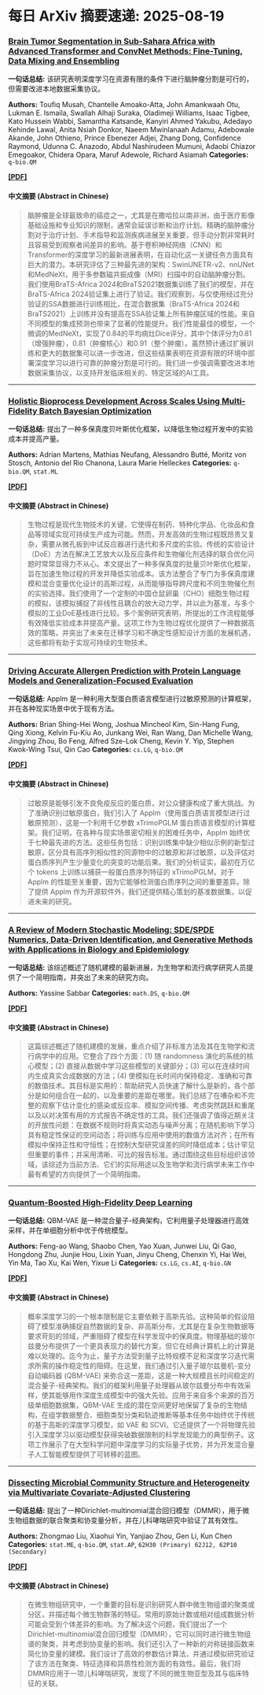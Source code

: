 # 每日 ArXiv 摘要速递: 2025-08-19

### [Brain Tumor Segmentation in Sub-Sahara Africa with Advanced Transformer and ConvNet Methods: Fine-Tuning, Data Mixing and Ensembling](https://arxiv.org/abs/2508.10905)

**一句话总结:** 该研究表明深度学习在资源有限的条件下进行脑肿瘤分割是可行的，但需要改进本地数据采集协议。

**Authors:** Toufiq Musah, Chantelle Amoako-Atta, John Amankwaah Otu, Lukman E. Ismaila, Swallah Alhaji Suraka, Oladimeji Williams, Isaac Tigbee, Kato Hussein Wabbi, Samantha Katsande, Kanyiri Ahmed Yakubu, Adedayo Kehinde Lawal, Anita Nsiah Donkor, Naeem Mwinlanaah Adamu, Adebowale Akande, John Othieno, Prince Ebenezer Adjei, Zhang Dong, Confidence Raymond, Udunna C. Anazodo, Abdul Nashirudeen Mumuni, Adaobi Chiazor Emegoakor, Chidera Opara, Maruf Adewole, Richard Asiamah
**Categories:** `q-bio.QM`

[**[PDF]**](https://arxiv.org/pdf/2508.10905)

#### 中文摘要 (Abstract in Chinese)

> 脑肿瘤是全球最致命的癌症之一，尤其是在撒哈拉以南非洲，由于医疗影像基础设施和专业知识的限制，通常会延误诊断和治疗计划。精确的脑肿瘤分割对于治疗计划、手术指导和监测疾病进展至关重要，但手动分割非常耗时且容易受到观察者间差异的影响。基于卷积神经网络（CNN）和Transformer的深度学习的最新进展表明，在自动化这一关键任务方面具有巨大的潜力。本研究评估了三种最先进的架构：SwinUNETR-v2、nnUNet和MedNeXt，用于多参数磁共振成像（MRI）扫描中的自动脑肿瘤分割。我们使用BraTS-Africa 2024和BraTS2021数据集训练了我们的模型，并在BraTS-Africa 2024验证集上进行了验证。我们观察到，与仅使用经过充分验证的SSA数据进行训练相比，在混合数据集（BraTS-Africa 2024和BraTS2021）上训练并没有提高在SSA验证集上所有肿瘤区域的性能。来自不同模型的集成预测也带来了显著的性能提升。我们性能最佳的模型，一个微调的MedNeXt，实现了0.84的平均病灶Dice评分，其中个体评分为0.81（增强肿瘤），0.81（肿瘤核心）和0.91（整个肿瘤）。虽然预计通过扩展训练和更大的数据集可以进一步改进，但这些结果表明在资源有限的环境中部署深度学习以进行可靠的肿瘤分割是可行的。我们进一步强调需要改进本地数据采集协议，以支持开发临床相关的、特定区域的AI工具。

---

### [Holistic Bioprocess Development Across Scales Using Multi-Fidelity Batch Bayesian Optimization](https://arxiv.org/abs/2508.10970)

**一句话总结:** 提出了一种多保真度贝叶斯优化框架，以降低生物过程开发中的实验成本并提高产量。

**Authors:** Adrian Martens, Mathias Neufang, Alessandro Butté, Moritz von Stosch, Antonio del Rio Chanona, Laura Marie Helleckes
**Categories:** `q-bio.QM`, `stat.ML`

[**[PDF]**](https://arxiv.org/pdf/2508.10970)

#### 中文摘要 (Abstract in Chinese)

> 生物过程是现代生物技术的关键，它使得在制药、特种化学品、化妆品和食品等领域实现可持续生产成为可能。然而，开发高效的生物过程既昂贵又复杂，需要从微孔板到中试反应器进行迭代和多尺度的实验。传统的实验设计（DoE）方法在解决工艺放大以及反应条件和生物催化剂选择的联合优化问题时常常显得力不从心。本文提出了一种多保真度的批量贝叶斯优化框架，旨在加速生物过程的开发并降低实验成本。该方法整合了专门为多保真度建模和混合变量优化设计的高斯过程，从而能够指导跨尺度和不同生物催化剂的实验选择。我们使用了一个定制的中国仓鼠卵巢（CHO）细胞生物过程的模拟，该模拟捕捉了非线性且耦合的放大动力学，并以此为基准，与多个模拟的工业DoE基线进行比较。多个案例研究表明，所提出的工作流程能够有效降低实验成本并提高产量。这项工作为生物过程优化提供了一种数据高效的策略，并突出了未来在迁移学习和不确定性感知设计方面的发展机遇，这些都将有助于实现可持续的生物技术。

---

### [Driving Accurate Allergen Prediction with Protein Language Models and Generalization-Focused Evaluation](https://arxiv.org/abs/2508.10541)

**一句话总结:** Applm 是一种利用大型蛋白质语言模型进行过敏原预测的计算框架，并在各种现实场景中优于现有方法。

**Authors:** Brian Shing-Hei Wong, Joshua Mincheol Kim, Sin-Hang Fung, Qing Xiong, Kelvin Fu-Kiu Ao, Junkang Wei, Ran Wang, Dan Michelle Wang, Jingying Zhou, Bo Feng, Alfred Sze-Lok Cheng, Kevin Y. Yip, Stephen Kwok-Wing Tsui, Qin Cao
**Categories:** `cs.LG`, `q-bio.QM`

[**[PDF]**](https://arxiv.org/pdf/2508.10541)

#### 中文摘要 (Abstract in Chinese)

> 过敏原是能够引发不良免疫反应的蛋白质，对公众健康构成了重大挑战。为了准确识别过敏原蛋白，我们引入了 Applm（使用蛋白质语言模型进行过敏原预测），这是一个利用千亿参数 xTrimoPGLM 蛋白质语言模型的计算框架。我们证明，在各种与现实场景密切相关的困难任务中，Applm 始终优于七种最先进的方法。这些任务包括：识别训练集中缺少相似示例的新型过敏原，区分具有高序列相似性的同源物中的过敏原和非过敏原，以及评估对蛋白质序列产生少量变化的突变的功能后果。我们的分析证实，最初在万亿个 tokens 上训练以捕获一般蛋白质序列特征的 xTrimoPGLM，对于 Applm 的性能至关重要，因为它能够检测蛋白质序列之间的重要差异。除了提供 Applm 作为开源软件外，我们还提供精心策划的基准数据集，以促进未来的研究。

---

### [A Review of Modern Stochastic Modeling: SDE/SPDE Numerics, Data-Driven Identification, and Generative Methods with Applications in Biology and Epidemiology](https://arxiv.org/abs/2508.11004)

**一句话总结:** 该综述概述了随机建模的最新进展，为生物学和流行病学研究人员提供了一个简明指南，并突出了未来的研究方向。

**Authors:** Yassine Sabbar
**Categories:** `math.DS`, `q-bio.QM`

[**[PDF]**](https://arxiv.org/pdf/2508.11004)

#### 中文摘要 (Abstract in Chinese)

> 这篇综述概述了随机建模的发展，重点介绍了非标准方法及其在生物学和流行病学中的应用。它整合了四个方面：(1) 随 randomness 演化的系统的核心模型；(2) 直接从数据中学习这些模型的关键部分；(3) 可以在连续时间内生成真实合成数据的方法；(4) 使模拟在长时间内保持稳定、准确和可靠的数值技术。其目标是实用的：帮助研究人员快速了解什么是新的，各个部分是如何组合在一起的，以及重要的差距在哪里。我们总结了在嘈杂和不完整的观察下估计变化的感染或反应率、模拟空间传播、考虑突然跳跃和重尾以及以对决策有用的方式报告不确定性的工具。我们还强调了值得近期关注的开放性问题：在数据不规则时将真实动态与噪声分离；在随机影响下学习具有稳定性保证的空间动态；将训练与应用中使用的数值方法对齐；在所有模拟中保持正性和守恒性；在控制大型研究误差的同时降低成本；估计罕见但重要的事件；并采用清晰、可比的报告标准。通过围绕这些目标组织该领域，该综述为当前方法、它们的实际用途以及生物学和流行病学未来工作中最有希望的方向提供了一个简明指南。

---

### [Quantum-Boosted High-Fidelity Deep Learning](https://arxiv.org/abs/2508.11190)

**一句话总结:** QBM-VAE 是一种混合量子-经典架构，它利用量子处理器进行高效采样，并在单细胞分析中优于传统模型。

**Authors:** Feng-ao Wang, Shaobo Chen, Yao Xuan, Junwei Liu, Qi Gao, Hongdong Zhu, Junjie Hou, Lixin Yuan, Jinyu Cheng, Chenxin Yi, Hai Wei, Yin Ma, Tao Xu, Kai Wen, Yixue Li
**Categories:** `cs.LG`, `cs.AI`, `q-bio.GN`

[**[PDF]**](https://arxiv.org/pdf/2508.11190)

#### 中文摘要 (Abstract in Chinese)

> 概率深度学习的一个根本限制是它主要依赖于高斯先验。这种简单的假设阻碍了模型准确捕捉自然数据的复杂、非高斯分布，尤其是在复杂生物数据等要求苛刻的领域，严重阻碍了模型在科学发现中的保真度。物理基础的玻尔兹曼分布提供了一个更具表现力的替代方案，但它在经典计算机上的计算是难以处理的。迄今为止，量子方法受到量子比特规模不足和深度学习迭代需求所需的操作稳定性的阻碍。在这里，我们通过引入量子玻尔兹曼机-变分自动编码器 (QBM-VAE) 来弥合这一差距，这是一种大规模且长时间稳定的混合量子-经典架构。我们的框架利用量子处理器从玻尔兹曼分布中有效采样，使其能够用作深度生成模型中的强大先验。应用于来自多个来源的百万级单细胞数据集，QBM-VAE 生成的潜在空间更好地保留了复杂的生物结构，在组学数据整合、细胞类型分类和轨迹推断等基本任务中始终优于传统的基于高斯的深度学习模型，如 VAE 和 SCVI。它还提供了一个将物理先验引入深度学习以驱动模型获得突破数据限制的科学发现能力的典型例子。这项工作展示了在大型科学问题中深度学习的实际量子优势，并为开发混合量子人工智能模型提供了可转移的蓝图。

---

### [Dissecting Microbial Community Structure and Heterogeneity via Multivariate Covariate-Adjusted Clustering](https://arxiv.org/abs/2508.11036)

**一句话总结:** 提出了一种Dirichlet-multinomial混合回归模型（DMMR），用于微生物组数据的联合聚类和协变量分析，并在儿科哮喘研究中验证了其有效性。

**Authors:** Zhongmao Liu, Xiaohui Yin, Yanjiao Zhou, Gen Li, Kun Chen
**Categories:** `stat.ME`, `q-bio.QM`, `stat.AP`, `62H30 (Primary) 62J12, 62P10 (Secondary)`

[**[PDF]**](https://arxiv.org/pdf/2508.11036)

#### 中文摘要 (Abstract in Chinese)

> 在微生物组研究中，一个重要的目标是识别研究人群中微生物组谱的聚类或分区，并描述每个微生物群落的特征。常用的原始计数或相对组成数据分析可能会受到个体差异的影响。为了解决这个问题，我们提出了一个Dirichlet-multinomial混合回归模型（DMMR），它可以同时进行微生物组谱的聚类，并考虑到协变量的影响。我们还引入了一种新的对称链接函数来简化协变量的建模。我们设计了高效的参数估计算法，并通过模拟研究验证了该方法在聚类、特征选择和异质性检测方面的有效性。最后，我们将DMMR应用于一项儿科哮喘研究，发现了不同的微生物亚型及其与临床特征的关联。
